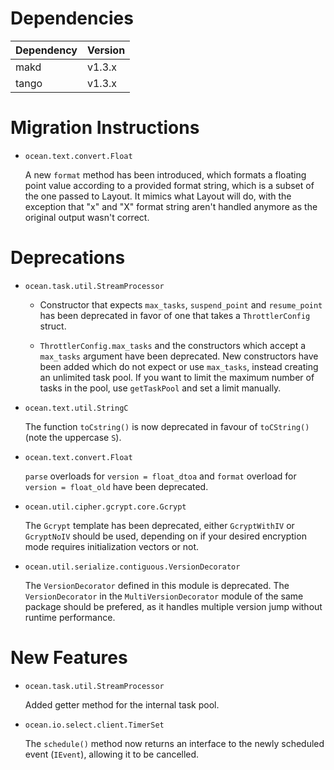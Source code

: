 Dependencies
============

Dependency | Version
-----------|---------
makd       | v1.3.x
tango      | v1.3.x

Migration Instructions
======================

* `ocean.text.convert.Float`

  A new `format` method has been introduced, which formats a floating point value according to
  a provided format string, which is a subset of the one passed to Layout.
  It mimics what Layout will do, with the exception that "x" and "X" format string aren't handled
  anymore as the original output wasn't correct.


Deprecations
============

* `ocean.task.util.StreamProcessor`

  * Constructor that expects `max_tasks`, `suspend_point` and `resume_point` has
  been deprecated in favor of one that takes a `ThrottlerConfig` struct.

  * `ThrottlerConfig.max_tasks` and the constructors which accept a `max_tasks`
  argument have been deprecated. New constructors have been added which do not
  expect or use `max_tasks`, instead creating an unlimited task pool. If you
  want to limit the maximum number of tasks in the pool, use `getTaskPool` and
  set a limit manually.

* `ocean.text.util.StringC`

  The function `toCstring()` is now deprecated in favour of `toCString()` (note
  the uppercase `S`).

* `ocean.text.convert.Float`

  `parse` overloads for `version = float_dtoa` and `format` overload
  for `version = float_old` have been deprecated.

* `ocean.util.cipher.gcrypt.core.Gcrypt`

  The `Gcrypt` template has been deprecated, either `GcryptWithIV` or
  `GcryptNoIV` should be used, depending on if your desired encryption mode
  requires initialization vectors or not.

* `ocean.util.serialize.contiguous.VersionDecorator`

  The `VersionDecorator` defined in this module is deprecated.
  The `VersionDecorator` in the `MultiVersionDecorator` module of the same package
  should be prefered, as it handles multiple version jump without runtime performance.


New Features
============

* `ocean.task.util.StreamProcessor`

  Added getter method for the internal task pool.

* `ocean.io.select.client.TimerSet`

  The `schedule()` method now returns an interface to the newly scheduled event
  (`IEvent`), allowing it to be cancelled.

